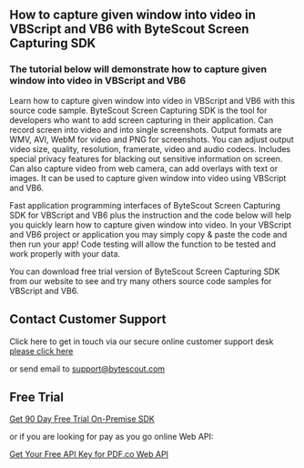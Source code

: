 ## How to capture given window into video in VBScript and VB6 with ByteScout Screen Capturing SDK

### The tutorial below will demonstrate how to capture given window into video in VBScript and VB6

Learn how to capture given window into video in VBScript and VB6 with this source code sample. ByteScout Screen Capturing SDK is the tool for developers who want to add screen capturing in their application. Can record screen into video and into single screenshots. Output formats are WMV, AVI, WebM for video and PNG for screenshots. You can adjust output video size, quality, resolution, framerate, video and audio codecs. Includes special privacy features for blacking out sensitive information on screen. Can also capture video from web camera, can add overlays with text or images. It can be used to capture given window into video using VBScript and VB6.

Fast application programming interfaces of ByteScout Screen Capturing SDK for VBScript and VB6 plus the instruction and the code below will help you quickly learn how to capture given window into video. In your VBScript and VB6 project or application you may simply copy & paste the code and then run your app! Code testing will allow the function to be tested and work properly with your data.

You can download free trial version of ByteScout Screen Capturing SDK from our website to see and try many others source code samples for VBScript and VB6.

## Contact Customer Support

Click here to get in touch via our secure online customer support desk [please click here](https://bytescout.zendesk.com/hc/en-us/requests/new?subject=ByteScout%20Screen%20Capturing%20SDK%20Question)

or send email to [support@bytescout.com](mailto:support@bytescout.com?subject=ByteScout%20Screen%20Capturing%20SDK%20Question) 

## Free Trial

[Get 90 Day Free Trial On-Premise SDK](https://bytescout.com/download/web-installer?utm_source=github-readme)

or if you are looking for pay as you go online Web API:

[Get Your Free API Key for PDF.co Web API](https://pdf.co/documentation/api?utm_source=github-readme)